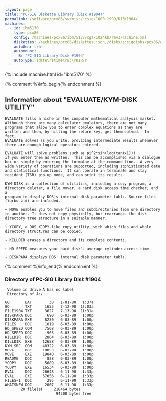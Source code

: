 ```yaml
---
layout: page
title: "PC-SIG Diskette Library (Disk #1904)"
permalink: /software/pcx86/sw/misc/pcsig/1000-1999/DISK1904/
machines:
  - id: ibm5170
    type: pcx86
    config: /machines/pcx86/ibm/5170/cga/1024kb/rev3/machine.xml
    diskettes: /machines/pcx86/diskettes.json,/disks/pcsigdisks/pcx86/diskettes.json
    autoGen: true
    autoMount:
      B: "PC-SIG Library Disk #1904"
    autoType: $date\r$time\rB:\rDIR\r
---
```


{% include machine.html id="ibm5170" %}

{% comment %}info_begin{% endcomment %}

## Information about "EVALUATE/KYM-DISK UTILITY"

    EVALUATE fills a niche in the computer mathematical analysis market.
    Although there are many calculator emulators, there are not many
    programs that allow you to enter complex equations as they are
    written and then, by hitting the return key, get them solved.  In fact,
    EVALUATE solves as you write, providing intermediate results whenever
    there are enough logical operators entered.
    
    EVALUATE will solve problems such as pi^2*sin(log(tan(x1)))
    if you enter them as written.  This can be accomplished via a dialogue
    box or simply by entering the formulae at the command line.  A very
    wide variety of operations are supported, including sophisticated date
    and statistical functions.  It can operate in terminate and stay
    resident (TSR) pop-up mode, and can print its results.
    
    KYM-DISK is a collection of utilities, including a copy program, a
    directory deleter, a file mover, a hard disk access time checker, and a
    program to display DOS's internal disk parameter table. Source files
    (Turbo 2.0) are included.
    
    ~ MOVE enables you to move files and subdirectories from one directory
    to another. It does not copy physically, but rearranges the disk
    directory tree structure in a suitable manner.
    
    ~ YCOPY, a DOS XCOPY-like copy utility, with which files and whole
    directory structures can be copied.
    
    ~ KILLDIR erases a directory and its complete contents.
    
    ~ HD-SPEED measures your hard disk's average cylinder access time.
    
    ~ DISKPARA displays DOS' internal disk parameter table.
{% comment %}info_end{% endcomment %}


### Directory of PC-SIG Library Disk #1904

     Volume in drive A has no label
     Directory of A:\

    GO       BAT        38   1-01-80   1:37a
    GO       TXT      1655   7-12-90  12:03a
    FILE1904 TXT      3627   7-13-90  11:31a
    DISKPARA DOC       690   6-03-89   1:00p
    DISKPARA EXE      8230   6-03-89   1:00p
    FILES    DOC      1019   6-03-89   1:00p
    HD_SPEED COM      7568   6-03-89   1:00p
    HD_SPEED DOC       903   6-03-89   1:00p
    KILLDIR  DOC      2804   6-03-89   1:00p
    KILLDIR  EXE     12658   6-03-89   1:00p
    KYM_SRC  COM     40322   6-03-89   1:00p
    MOVE     DOC     10053   6-03-89   1:00p
    MOVE     EXE     19840   6-03-89   1:00p
    README   DOC       828   6-03-89   1:00p
    YCOPY    DOC      5689   6-03-89   1:00p
    YCOPY    EXE     16534   6-03-89   1:00p
    EVAL     DOC     26648   6-11-90   1:33p
    EVAL     EXE     57056   6-11-90   1:33p
    FILES~1  DOC       295   6-11-90   1:33p
    WHATSNEW DOC      2007   6-11-90   1:33p
           20 file(s)     218464 bytes
                           94208 bytes free
